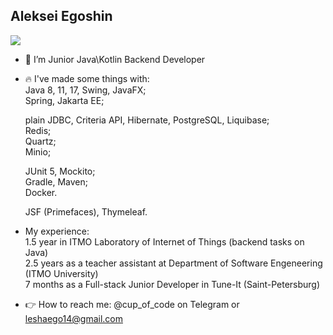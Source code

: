 ## Aleksei Egoshin

![](https://komarev.com/ghpvc/?username=Roggired&color=yellow)

<!--
**Roggired/Roggired** is a ✨ _special_ ✨ repository because its `README.md` (this file) appears on your GitHub profile.

Here are some ideas to get you started:-->

- :pencil: I’m Junior Java\Kotlin Backend Developer
- :fire: I've made some things with:  
  Java 8, 11, 17, Swing, JavaFX;  
  Spring, Jakarta EE;  
  
  plain JDBC, Criteria API, Hibernate, PostgreSQL, Liquibase;  
  Redis;  
  Quartz;  
  Minio;  
  
  JUnit 5, Mockito;     
  Gradle, Maven;  
  Docker.  
  
  JSF (Primefaces), Thymeleaf.  

- My experience:  
  1.5 year in ITMO Laboratory of Internet of Things (backend tasks on Java)  
  2.5 years as a teacher assistant at Department of Software Engeneering (ITMO University)  
  7 months as a Full-stack Junior Developer in Tune-It (Saint-Petersburg)
- :point_right: How to reach me: @cup_of_code on Telegram or leshaego14@gmail.com
